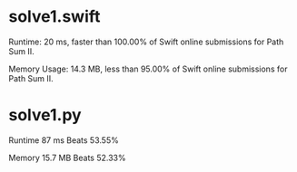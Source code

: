 # solve1.swift

Runtime: 20 ms, faster than 100.00% of Swift online submissions for Path Sum II.

Memory Usage: 14.3 MB, less than 95.00% of Swift online submissions for Path Sum II.

# solve1.py

Runtime 87 ms Beats 53.55%

Memory 15.7 MB Beats 52.33%
